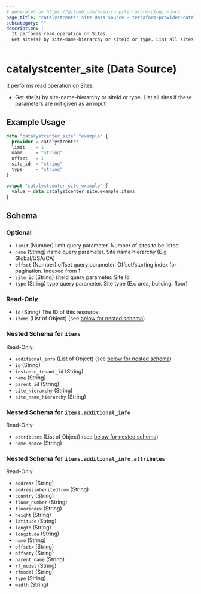 ```yaml
---
# generated by https://github.com/hashicorp/terraform-plugin-docs
page_title: "catalystcenter_site Data Source - terraform-provider-catalystcenter"
subcategory: ""
description: |-
  It performs read operation on Sites.
  Get site(s) by site-name-hierarchy or siteId or type. List all sites if these parameters are not given as an input.
---
```


# catalystcenter_site (Data Source)

It performs read operation on Sites.

- Get site(s) by site-name-hierarchy or siteId or type. List all sites if these parameters are not given as an input.

## Example Usage

```terraform
data "catalystcenter_site" "example" {
  provider = catalystcenter
  limit    = 1
  name     = "string"
  offset   = 1
  site_id  = "string"
  type     = "string"
}

output "catalystcenter_site_example" {
  value = data.catalystcenter_site.example.items
}
```

<!-- schema generated by tfplugindocs -->
## Schema

### Optional

- `limit` (Number) limit query parameter. Number of sites to be listed
- `name` (String) name query parameter. Site name hierarchy (E.g Global/USA/CA)
- `offset` (Number) offset query parameter. Offset/starting index for pagination. Indexed from 1.
- `site_id` (String) siteId query parameter. Site Id
- `type` (String) type query parameter. Site type (Ex: area, building, floor)

### Read-Only

- `id` (String) The ID of this resource.
- `items` (List of Object) (see [below for nested schema](#nestedatt--items))

<a id="nestedatt--items"></a>
### Nested Schema for `items`

Read-Only:

- `additional_info` (List of Object) (see [below for nested schema](#nestedobjatt--items--additional_info))
- `id` (String)
- `instance_tenant_id` (String)
- `name` (String)
- `parent_id` (String)
- `site_hierarchy` (String)
- `site_name_hierarchy` (String)

<a id="nestedobjatt--items--additional_info"></a>
### Nested Schema for `items.additional_info`

Read-Only:

- `attributes` (List of Object) (see [below for nested schema](#nestedobjatt--items--additional_info--attributes))
- `name_space` (String)

<a id="nestedobjatt--items--additional_info--attributes"></a>
### Nested Schema for `items.additional_info.attributes`

Read-Only:

- `address` (String)
- `addressinheritedfrom` (String)
- `country` (String)
- `floor_number` (String)
- `floorindex` (String)
- `height` (String)
- `latitude` (String)
- `length` (String)
- `longitude` (String)
- `name` (String)
- `offsetx` (String)
- `offsety` (String)
- `parent_name` (String)
- `rf_model` (String)
- `rfmodel` (String)
- `type` (String)
- `width` (String)
